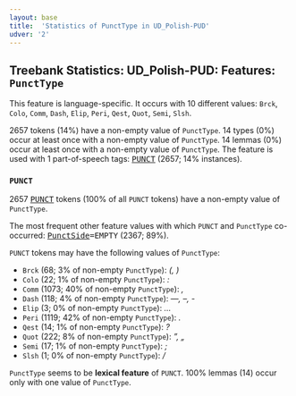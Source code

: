 ```yaml
---
layout: base
title:  'Statistics of PunctType in UD_Polish-PUD'
udver: '2'
---
```


## Treebank Statistics: UD_Polish-PUD: Features: `PunctType`

This feature is language-specific.
It occurs with 10 different values: `Brck`, `Colo`, `Comm`, `Dash`, `Elip`, `Peri`, `Qest`, `Quot`, `Semi`, `Slsh`.

2657 tokens (14%) have a non-empty value of `PunctType`.
14 types (0%) occur at least once with a non-empty value of `PunctType`.
14 lemmas (0%) occur at least once with a non-empty value of `PunctType`.
The feature is used with 1 part-of-speech tags: <tt><a href="pl_pud-pos-PUNCT.html">PUNCT</a></tt> (2657; 14% instances).

### `PUNCT`

2657 <tt><a href="pl_pud-pos-PUNCT.html">PUNCT</a></tt> tokens (100% of all `PUNCT` tokens) have a non-empty value of `PunctType`.

The most frequent other feature values with which `PUNCT` and `PunctType` co-occurred: <tt><a href="pl_pud-feat-PunctSide.html">PunctSide</a></tt><tt>=EMPTY</tt> (2367; 89%).

`PUNCT` tokens may have the following values of `PunctType`:

* `Brck` (68; 3% of non-empty `PunctType`): <em>(, )</em>
* `Colo` (22; 1% of non-empty `PunctType`): <em>:</em>
* `Comm` (1073; 40% of non-empty `PunctType`): <em>,</em>
* `Dash` (118; 4% of non-empty `PunctType`): <em>—, –, -</em>
* `Elip` (3; 0% of non-empty `PunctType`): <em>…</em>
* `Peri` (1119; 42% of non-empty `PunctType`): <em>.</em>
* `Qest` (14; 1% of non-empty `PunctType`): <em>?</em>
* `Quot` (222; 8% of non-empty `PunctType`): <em>”, „</em>
* `Semi` (17; 1% of non-empty `PunctType`): <em>;</em>
* `Slsh` (1; 0% of non-empty `PunctType`): <em>/</em>

`PunctType` seems to be **lexical feature** of `PUNCT`. 100% lemmas (14) occur only with one value of `PunctType`.


